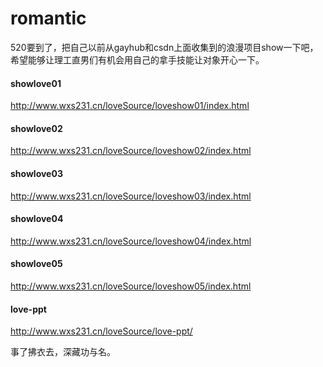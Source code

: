 # romantic
520要到了，把自己以前从gayhub和csdn上面收集到的浪漫项目show一下吧，希望能够让理工直男们有机会用自己的拿手技能让对象开心一下。

#### showlove01
http://www.wxs231.cn/loveSource/loveshow01/index.html


#### showlove02
http://www.wxs231.cn/loveSource/loveshow02/index.html


#### showlove03
http://www.wxs231.cn/loveSource/loveshow03/index.html


#### showlove04
http://www.wxs231.cn/loveSource/loveshow04/index.html


#### showlove05
http://www.wxs231.cn/loveSource/loveshow05/index.html


#### love-ppt
http://www.wxs231.cn/loveSource/love-ppt/


事了拂衣去，深藏功与名。
